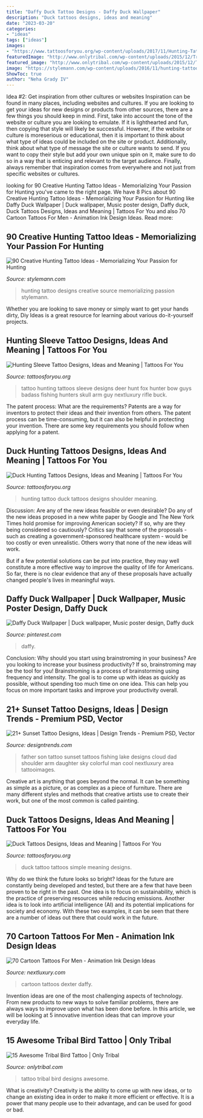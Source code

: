 ```yaml
---
title: "Daffy Duck Tattoo Designs - Daffy Duck Wallpaper"
description: "Duck tattoos designs, ideas and meaning"
date: "2023-03-20"
categories:
- "ideas"
tags: ["ideas"]
images:
- "https://www.tattoosforyou.org/wp-content/uploads/2017/11/Hunting-Tattoo-Sleeve.jpg"
featuredImage: "http://www.onlytribal.com/wp-content/uploads/2015/12/Tribal-Bird-Tattoo-Designs-for-Women.jpg"
featured_image: "http://www.onlytribal.com/wp-content/uploads/2015/12/Tribal-Bird-Tattoo-Designs-for-Women.jpg"
image: "https://stylemann.com/wp-content/uploads/2016/11/hunting-tattoo-15-650x650.jpg"
ShowToc: true
author: "Neha Grady IV"
---
```



Idea #2: Get inspiration from other cultures or websites
Inspiration can be found in many places, including websites and cultures. If you are looking to get your ideas for new designs or products from other sources, there are a few things you should keep in mind. First, take into account the tone of the website or culture you are looking to emulate. If it is lighthearted and fun, then copying that style will likely be successful. However, if the website or culture is moreserious or educational, then it is important to think about what type of ideas could be included on the site or product. Additionally, think about what type of message the site or culture wants to send. If you want to copy their style but add your own unique spin on it, make sure to do so in a way that is enticing and relevant to the target audience. Finally, always remember that inspiration comes from everywhere and not just from specific websites or cultures.

	

		
looking for 90 Creative Hunting Tattoo Ideas - Memorializing Your Passion for Hunting you've came to the right page. We have 8 Pics about 90 Creative Hunting Tattoo Ideas - Memorializing Your Passion for Hunting like Daffy Duck Wallpaper | Duck wallpaper, Music poster design, Daffy duck, Duck Tattoos Designs, Ideas and Meaning | Tattoos For You and also 70 Cartoon Tattoos For Men - Animation Ink Design Ideas. Read more:
		
    
## 90 Creative Hunting Tattoo Ideas - Memorializing Your Passion For Hunting

<img loading=lazy src="https://stylemann.com/wp-content/uploads/2016/11/hunting-tattoo-15-650x650.jpg" onerror="this.onerror=null;this.src='https://tse4.mm.bing.net/th?id=OIP.yFayLbs1F0bMsY-AeiH6CgHaHa&amp;pid=15.1';" alt="90 Creative Hunting Tattoo Ideas - Memorializing Your Passion for Hunting">

_Source: stylemann.com_

>hunting tattoo designs creative source memorializing passion stylemann. 

	

Whether you are looking to save money or simply want to get your hands dirty, Diy Ideas is a great resource for learning about various do-it-yourself projects.

    
## Hunting Sleeve Tattoo Designs, Ideas And Meaning | Tattoos For You

<img loading=lazy src="https://www.tattoosforyou.org/wp-content/uploads/2017/11/Hunting-Tattoo-Sleeve.jpg" onerror="this.onerror=null;this.src='https://tse3.mm.bing.net/th?id=OIP.wyqeVBzgsFBylBPmZNMJdQHaJQ&amp;pid=15.1';" alt="Hunting Sleeve Tattoo Designs, Ideas and Meaning | Tattoos For You">

_Source: tattoosforyou.org_

>tattoo hunting tattoos sleeve designs deer hunt fox hunter bow guys badass fishing hunters skull arm guy nextluxury rifle buck. 

	

The patent process: What are the requirements?
Patents are a way for inventors to protect their ideas and their invention from others. The patent process can be time-consuming, but it can also be helpful in protecting your invention. There are some key requirements you should follow when applying for a patent.

    
## Duck Hunting Tattoos Designs, Ideas And Meaning | Tattoos For You

<img loading=lazy src="https://www.tattoosforyou.org/wp-content/uploads/2016/10/Duck-Hunting-Tattoos-for-Men.jpg" onerror="this.onerror=null;this.src='https://tse3.mm.bing.net/th?id=OIP.tpEcJVJ97TfWO2EQjuSTBQHaJ4&amp;pid=15.1';" alt="Duck Hunting Tattoos Designs, Ideas and Meaning | Tattoos For You">

_Source: tattoosforyou.org_

>hunting tattoo duck tattoos designs shoulder meaning. 

	

Discussion: Are any of the new ideas feasible or even desirable?
Do any of the new ideas proposed in a new white paper by Google and The New York Times hold promise for improving American society? If so, why are they being considered so cautiously?
Critics say that some of the proposals - such as creating a government-sponsored healthcare system - would be too costly or even unrealistic. Others worry that none of the new ideas will work.

But if a few potential solutions can be put into practice, they may well constitute a more effective way to improve the quality of life for Americans. So far, there is no clear evidence that any of these proposals have actually changed people's lives in meaningful ways.

    
## Daffy Duck Wallpaper | Duck Wallpaper, Music Poster Design, Daffy Duck

<img loading=lazy src="https://i.pinimg.com/originals/78/f7/ee/78f7eefe090f5504881b7795caa2ed4e.jpg" onerror="this.onerror=null;this.src='https://tse1.mm.bing.net/th?id=OIP.g5HyixZwrBbLTlqgtFnEZQHaOt&amp;pid=15.1';" alt="Daffy Duck Wallpaper | Duck wallpaper, Music poster design, Daffy duck">

_Source: pinterest.com_

>daffy. 

	

Conclusion: Why should you start using brainstroming in your business?
Are you looking to increase your business productivity? If so, brainstroming may be the tool for you! Brainstroming is a process of brainstorming using frequency and intensity. The goal is to come up with ideas as quickly as possible, without spending too much time on one idea. This can help you focus on more important tasks and improve your productivity overall.

    
## 21+ Sunset Tattoo Designs, Ideas | Design Trends - Premium PSD, Vector

<img loading=lazy src="https://images.designtrends.com/wp-content/uploads/2016/08/26165944/Sunset-Cloud-Tattoo-Design.jpg" onerror="this.onerror=null;this.src='https://tse2.mm.bing.net/th?id=OIP.7YHMMV9ql9Uq_m07-OydkQHaHa&amp;pid=15.1';" alt="21+ Sunset Tattoo Designs, Ideas | Design Trends - Premium PSD, Vector">

_Source: designtrends.com_

>father son tattoo sunset tattoos fishing lake designs cloud dad shoulder arm daughter sky colorful man cool nextluxury area tattooimages. 

	

Creative art is anything that goes beyond the normal. It can be something as simple as a picture, or as complex as a piece of furniture. There are many different styles and methods that creative artists use to create their work, but one of the most common is called painting.

    
## Duck Tattoos Designs, Ideas And Meaning | Tattoos For You

<img loading=lazy src="https://www.tattoosforyou.org/wp-content/uploads/2016/05/Duck-Tattoo-Simple-300x300.jpg" onerror="this.onerror=null;this.src='https://tse2.mm.bing.net/th?id=OIP.s28QNnmqHsuXpQ_heIcf0wAAAA&amp;pid=15.1';" alt="Duck Tattoos Designs, Ideas and Meaning | Tattoos For You">

_Source: tattoosforyou.org_

>duck tattoo tattoos simple meaning designs. 

	

Why do we think the future looks so bright?
Ideas for the future are constantly being developed and tested, but there are a few that have been proven to be right in the past. One idea is to focus on sustainability, which is the practice of preserving resources while reducing emissions. Another idea is to look into artificial intelligence (AI) and its potential implications for society and economy. With these two examples, it can be seen that there are a number of ideas out there that could work in the future.

    
## 70 Cartoon Tattoos For Men - Animation Ink Design Ideas

<img loading=lazy src="http://nextluxury.com/wp-content/uploads/dexter-masculine-cartoon-tattoos-for-men.jpg" onerror="this.onerror=null;this.src='https://tse1.mm.bing.net/th?id=OIP.zLsmM1Yg4X0vdKPpN0hangHaHa&amp;pid=15.1';" alt="70 Cartoon Tattoos For Men - Animation Ink Design Ideas">

_Source: nextluxury.com_

>cartoon tattoos dexter daffy. 

	

Invention ideas are one of the most challenging aspects of technology. From new products to new ways to solve familiar problems, there are always ways to improve upon what has been done before. In this article, we will be looking at 5 innovative invention ideas that can improve your everyday life.

    
## 15 Awesome Tribal Bird Tattoo | Only Tribal

<img loading=lazy src="http://www.onlytribal.com/wp-content/uploads/2015/12/Tribal-Bird-Tattoo-Designs-for-Women.jpg" onerror="this.onerror=null;this.src='https://tse1.mm.bing.net/th?id=OIP.DTA3E9FXVo_STmAj8bmUGwHaJ4&amp;pid=15.1';" alt="15 Awesome Tribal Bird Tattoo | Only Tribal">

_Source: onlytribal.com_

>tattoo tribal bird designs awesome. 

	

What is creativity?
Creativity is the ability to come up with new ideas, or to change an existing idea in order to make it more efficient or effective. It is a power that many people use to their advantage, and can be used for good or bad.

